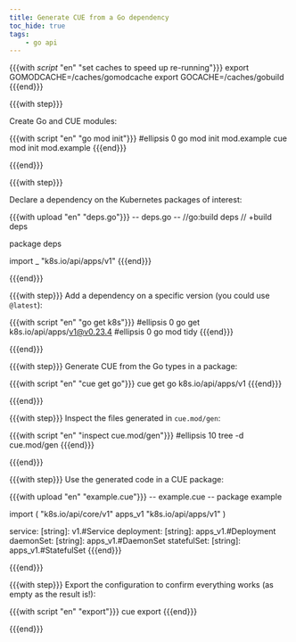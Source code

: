 ```yaml
---
title: Generate CUE from a Go dependency
toc_hide: true
tags:
    - go api
---
```


{{{with _script_ "en" "set caches to speed up re-running"}}}
export GOMODCACHE=/caches/gomodcache
export GOCACHE=/caches/gobuild
{{{end}}}

{{{with step}}}

Create Go and CUE modules:

{{{with script "en" "go mod init"}}}
#ellipsis 0
go mod init mod.example
cue mod init mod.example
{{{end}}}

{{{end}}}

{{{with step}}}

Declare a dependency on the Kubernetes packages of interest:

{{{with upload "en" "deps.go"}}}
-- deps.go --
//go:build deps
// +build deps

package deps

import _ "k8s.io/api/apps/v1"
{{{end}}}

{{{end}}}

{{{with step}}}
Add a dependency on a specific version (you could use `@latest`):

{{{with script "en" "go get k8s"}}}
#ellipsis 0
go get k8s.io/api/apps/v1@v0.23.4
#ellipsis 0
go mod tidy
{{{end}}}

{{{end}}}

{{{with step}}}
Generate CUE from the Go types in a package:

{{{with script "en" "cue get go"}}}
cue get go k8s.io/api/apps/v1
{{{end}}}

{{{end}}}

{{{with step}}}
Inspect the files generated in `cue.mod/gen`:

{{{with script "en" "inspect cue.mod/gen"}}}
#ellipsis 10
tree -d cue.mod/gen
{{{end}}}

{{{end}}}

{{{with step}}}
Use the generated code in a CUE package:

{{{with upload "en" "example.cue"}}}
-- example.cue --
package example

import (
	"k8s.io/api/core/v1"
	apps_v1 "k8s.io/api/apps/v1"
)

service: [string]:     v1.#Service
deployment: [string]:  apps_v1.#Deployment
daemonSet: [string]:   apps_v1.#DaemonSet
statefulSet: [string]: apps_v1.#StatefulSet
{{{end}}}

{{{end}}}

{{{with step}}}
Export the configuration to confirm everything works (as empty as the result is!):

{{{with script "en" "export"}}}
cue export
{{{end}}}

{{{end}}}
